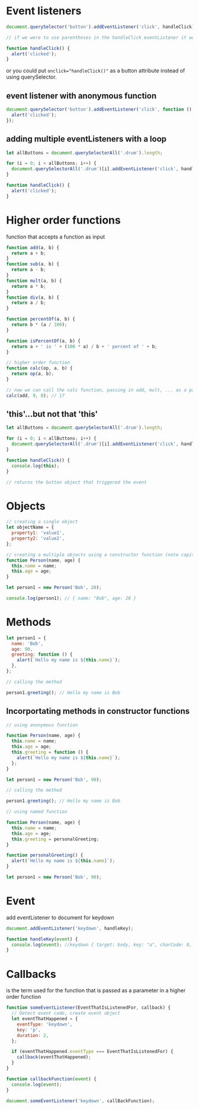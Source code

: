 # Event listeners

```js
document.querySelector('button').addEventListener('click', handleClick);

// if we were to use parentheses in the handleClick eventListener it would execute a method call as soon as the eventListener is added instead of on click.

function handleClick() {
  alert('clicked');
}
```

or you could put `onclick="handleClick()"` as a button attribute instead of using querySelector.

## event listener with anonymous function

```js
document.querySelector('button').addEventListener('click', function () {
  alert('clicked');
});
```

## adding multiple eventListeners with a loop

```js
let allButtons = document.querySelectorAll('.drum').length;

for (i = 0; i < allButtons; i++) {
  document.querySelectorAll('.drum')[i].addEventListener('click', handleClick);
}

function handleClick() {
  alert('clicked');
}
```

# Higher order functions

function that accepts a function as input

```js
function add(a, b) {
  return a + b;
}
function sub(a, b) {
  return a - b;
}
function mult(a, b) {
  return a * b;
}
function div(a, b) {
  return a / b;
}

function percentOf(a, b) {
  return b * (a / 100);
}

function isPercentOf(a, b) {
  return a + ' is ' + (100 * a) / b + ' percent of ' + b;
}

// higher order function
function calc(op, a, b) {
  return op(a, b);
}

// now we can call the calc function, passing in add, mult, ... as a parameter
calc(add, 9, 8); // 17
```

## 'this'...but not that 'this'

```js
let allButtons = document.querySelectorAll('.drum').length;

for (i = 0; i < allButtons; i++) {
  document.querySelectorAll('.drum')[i].addEventListener('click', handleClick);
}

function handleClick() {
  console.log(this);
}

// returns the button object that triggered the event
```

# Objects

```js
// creating a single object
let objectName = {
  property1: 'value1',
  property2: 'value2',
};
```

```js
// creating a multiple objects using a constructor function (note capitalization)
function Person(name, age) {
  this.name = name;
  this.age = age;
}

let person1 = new Person('Bob', 20);

console.log(person1); // { name: "Bob", age: 20 }
```

# Methods

```js
let person1 = {
  name: 'Bob',
  age: 90,
  greeting: function () {
    alert(`Hello my name is ${this.name}`);
  },
};

// calling the method

person1.greeting(); // Hello my name is Bob
```

## Incorportating methods in constructor functions

```js
// using anonymous function

function Person(name, age) {
  this.name = name;
  this.age = age;
  this.greeting = function () {
    alert(`Hello my name is ${this.name}`);
  };
}

let person1 = new Person('Bob', 90);

// calling the method

person1.greeting(); // Hello my name is Bob

// using named function

function Person(name, age) {
  this.name = name;
  this.age = age;
  this.greeting = personalGreeting;
}

function personalGreeting() {
  alert(`Hello my name is ${this.name}`);
}

let person1 = new Person('Bob', 90);
```

# Event

add eventListener to document for keydown

```js
document.addEventListener('keydown', handleKey);

function handleKey(event) {
  console.log(event); //keydown { target: body, key: "a", charCode: 0, keyCode: 65 }
}
```

# Callbacks

is the term used for the function that is passed as a parameter in a higher order function

```js
function someEventListener(EventThatIsListenedFor, callback) {
  // Detect event code, create event object
  let eventThatHappened = {
    eventType: 'keydown',
    key: 'p',
    duration: 2,
  };

  if (eventThatHappened.eventType === EventThatIsListenedFor) {
    callback(eventThatHappened);
  }
}

function callbackFunction(event) {
  console.log(event);
}

document.someEventListener('keydown', callBackFunction);
```
